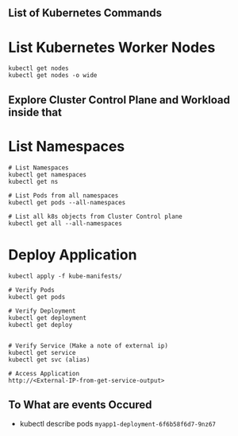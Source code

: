 ## List of Kubernetes Commands
# List Kubernetes Worker Nodes
```
kubectl get nodes 
kubectl get nodes -o wide
```

## Explore Cluster Control Plane and Workload inside that
# List Namespaces

```
# List Namespaces
kubectl get namespaces
kubectl get ns

# List Pods from all namespaces
kubectl get pods --all-namespaces

# List all k8s objects from Cluster Control plane
kubectl get all --all-namespaces
```

# Deploy Application
```
kubectl apply -f kube-manifests/

# Verify Pods
kubectl get pods

# Verify Deployment
kubectl get deployment
kubectl get deploy


# Verify Service (Make a note of external ip)
kubectl get service
kubectl get svc (alias)

# Access Application
http://<External-IP-from-get-service-output>
```

## To What are events Occured 
- kubectl describe pods `myapp1-deployment-6f6b58f6d7-9nz67`